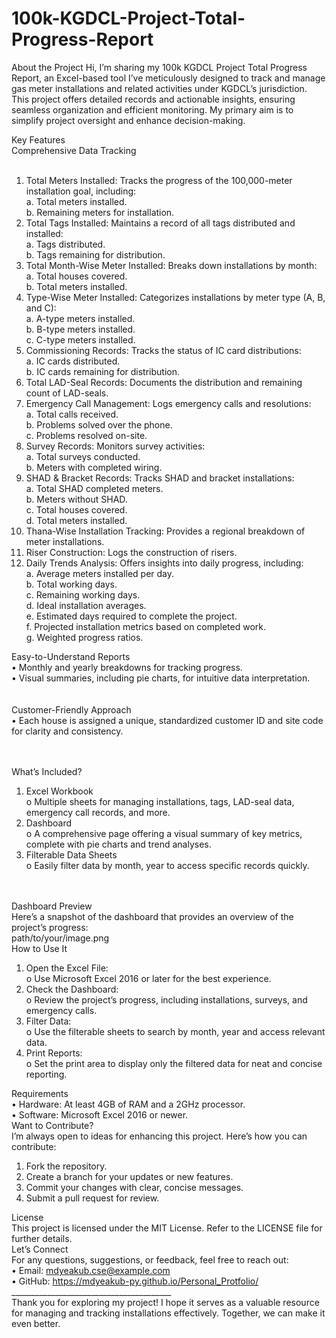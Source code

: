 # 100k-KGDCL-Project-Total-Progress-Report

About the Project
Hi, I’m sharing my 100k KGDCL Project Total Progress Report, an Excel-based tool I’ve meticulously designed to track and manage gas meter installations and related activities under KGDCL’s jurisdiction. This project offers detailed records and actionable insights, ensuring seamless organization and efficient monitoring. My primary aim is to simplify project oversight and enhance decision-making.

Key Features </br>
Comprehensive Data Tracking</br></br>

1.	Total Meters Installed: Tracks the progress of the 100,000-meter installation goal, including:</br>
     a.	Total meters installed.</br>
     b.	Remaining meters for installation.</br>
2.	Total Tags Installed: Maintains a record of all tags distributed and installed:</br>
     a.	Tags distributed.</br>
     b.	Tags remaining for distribution.</br>
3.	Total Month-Wise Meter Installed: Breaks down installations by month:</br>
     a.	Total houses covered.</br>
     b.	Total meters installed.</br>
4.	Type-Wise Meter Installed: Categorizes installations by meter type (A, B, and C):</br>
     a.	A-type meters installed.</br>
     b.	B-type meters installed.</br>
     c.	C-type meters installed.</br>
5.	Commissioning Records: Tracks the status of IC card distributions:</br>
     a.	IC cards distributed.</br>
     b.	IC cards remaining for distribution.</br>
6.	Total LAD-Seal Records: Documents the distribution and remaining count of LAD-seals.</br>
7.	Emergency Call Management: Logs emergency calls and resolutions:</br>
     a.	Total calls received.</br>
     b.	Problems solved over the phone.</br>
     c.	Problems resolved on-site.</br>
8.	Survey Records: Monitors survey activities:</br>
     a.	Total surveys conducted.</br>
     b.	Meters with completed wiring.</br>
9.	SHAD & Bracket Records: Tracks SHAD and bracket installations:</br>
     a.	Total SHAD completed meters.</br>
     b.	Meters without SHAD.</br>
     c.	Total houses covered.</br>
     d.	Total meters installed.</br>
10.	Thana-Wise Installation Tracking: Provides a regional breakdown of meter installations.</br>
11.	Riser Construction: Logs the construction of risers.</br>
12.	Daily Trends Analysis: Offers insights into daily progress, including:</br>
     a.	Average meters installed per day.</br>
     b.	Total working days.</br>
     c.	Remaining working days.</br>
     d.	Ideal installation averages.</br>
     e.	Estimated days required to complete the project.</br>
     f.	Projected installation metrics based on completed work.</br>
     g.	Weighted progress ratios.</br>



Easy-to-Understand Reports</br>
•	Monthly and yearly breakdowns for tracking progress.</br>
•	Visual summaries, including pie charts, for intuitive data interpretation.</br></br></br>
Customer-Friendly Approach</br>
•	Each house is assigned a unique, standardized customer ID and site code for clarity and consistency.</br></br></br>

What’s Included?</br>
1.	Excel Workbook</br>
   o	Multiple sheets for managing installations, tags, LAD-seal data, emergency call records, and more.</br>
2.	Dashboard</br>
   o	A comprehensive page offering a visual summary of key metrics, complete with pie charts and trend analyses.</br>
3.	Filterable Data Sheets</br>
   o	Easily filter data by month, year to access specific records quickly.</br></br></br>
  	
  	
Dashboard Preview</br>
Here’s a snapshot of the dashboard that provides an overview of the project’s progress:</br>
 path/to/your/image.png</br>
How to Use It</br>
1.	Open the Excel File:</br>
  o	Use Microsoft Excel 2016 or later for the best experience.</br>
2.	Check the Dashboard:</br>
  o	Review the project’s progress, including installations, surveys, and emergency calls.</br>
3.	Filter Data:</br>
  o	Use the filterable sheets to search by month, year and access relevant data.</br>
4.	Print Reports:</br>
  o	Set the print area to display only the filtered data for neat and concise reporting.</br>


Requirements</br>
•	Hardware: At least 4GB of RAM and a 2GHz processor.</br>
•	Software: Microsoft Excel 2016 or newer.</br>
Want to Contribute?</br>
I’m always open to ideas for enhancing this project. Here’s how you can contribute:</br>
1.	Fork the repository.</br>
2.	Create a branch for your updates or new features.</br>
3.	Commit your changes with clear, concise messages.</br>
4.	Submit a pull request for review.</br>

   
License</br>
This project is licensed under the MIT License. Refer to the LICENSE file for further details.</br>
Let’s Connect</br>
For any questions, suggestions, or feedback, feel free to reach out:</br>
•	Email: mdyeakub.cse@example.com</br>
•	GitHub: <a> https://mdyeakub-py.github.io/Personal_Protfolio/ </a></br>
________________________________________</br>
Thank you for exploring my project! I hope it serves as a valuable resource for managing and tracking installations effectively. Together, we can make it even better.</br>
